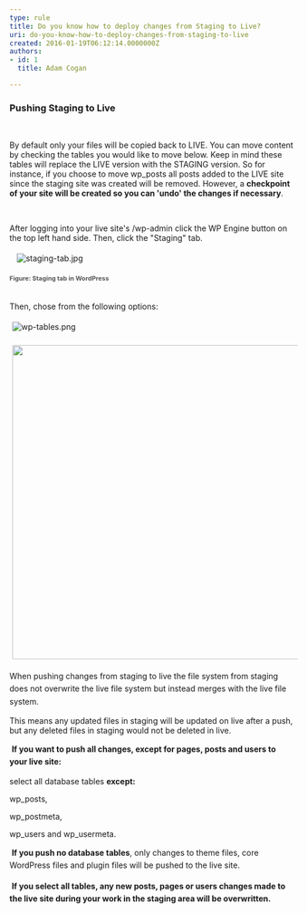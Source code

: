 ```yaml
---
type: rule
title: Do you know how to deploy changes from Staging to Live?
uri: do-you-know-how-to-deploy-changes-from-staging-to-live
created: 2016-01-19T06:12:14.0000000Z
authors:
- id: 1
  title: Adam Cogan

---
```




<span class='intro'> <h3 class="ssw15-rteElement-H3">Pushing Staging to Live</h3><p>&#160;</p><p>By default only your files will be copied back to LIVE. You can move content by checking the tables you would like to move below. Keep in mind these tables will replace the LIVE version with the STAGING version. So for instance, if you choose to move wp_posts all posts added to the LIVE site since the staging site was created will be removed. However, a <strong>checkpoint of your site will be created so you can 'undo' the changes if necessary</strong>.</p><p>&#160;</p><p>After logging into your live site's /wp-admin click the WP Engine button on the top left hand side. Then, click the &quot;Staging&quot; tab.</p><dl class="ssw15-rteElement-ImageArea">&#160; <img src="/PublishingImages/staging-tab.jpg" alt="staging-tab.jpg" style="margin&#58;5px;" /></dl><p><span style="color&#58;#555555;font-size&#58;11px;font-weight&#58;bold;line-height&#58;1.6;"> Figure&#58; Staging tab in WordPress</span></p><p><br>Then, chose from the following options&#58;</p><dl class="ssw15-rteElement-ImageArea"><img src="/PublishingImages/wp-tables.png" alt="wp-tables.png" style="margin&#58;5px;" /></dl><img src="file&#58;///D&#58;/Users/davidberkes.SSW2000/AppData/Local/Temp/msohtmlclip1/01/clip_image003.jpg" alt="" style="width&#58;555px;margin&#58;5px;" /> <p><span style="line-height&#58;1.6;">When pushing changes from staging to live the file system from staging does not overwrite the live file system but instead merges with the live file system.&#160;</span></p><p>This means any updated files in staging will be updated on live after a push, but any deleted files in staging would not be deleted in live.</p><p>&#160;<strong style="line-height&#58;1.6;">If you want to push all changes, except for pages, posts and users to your live site&#58;</strong></p><p>select all database tables&#160;<strong>except&#58;</strong></p><p>wp_posts,</p><p>wp_postmeta,</p><p>wp_users and wp_usermeta.</p><p>&#160;<strong style="line-height&#58;1.6;">If you push no database tables</strong><span style="line-height&#58;1.6;">, only changes to theme files, core WordPress files and plugin files will be pushed to the live site.</span></p><p>&#160;<strong style="line-height&#58;1.6;">If you select all tables, any new posts, pages or users changes made to the live site during your work in the staging area will be overwritten.</strong></p> </span>




